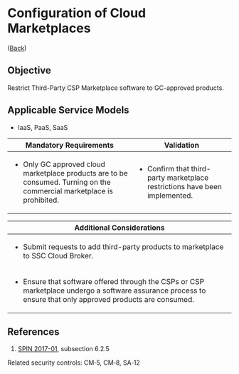 # Configuration of Cloud Marketplaces

([Back](../README.md))

## Objective

Restrict Third-Party CSP Marketplace software to GC-approved products.

## Applicable Service Models

- IaaS, PaaS, SaaS

| Mandatory Requirements                                                                                                                 | Validation                                                                                 |
| -------------------------------------------------------------------------------------------------------------------------------------- | ------------------------------------------------------------------------------------------ |
| <ul><li>Only GC approved cloud marketplace products are to be consumed. Turning on the commercial marketplace is prohibited.</li></ul> | <ul><li>Confirm that third-party marketplace restrictions have been implemented.</li></ul> |

| Additional Considerations                                                                                                                                                   |
| --------------------------------------------------------------------------------------------------------------------------------------------------------------------------- |
| <ul><li>Submit requests to add third-party products to marketplace to SSC Cloud Broker.</li></ul>                                                                           |
| <ul><li>Ensure that software offered through the CSPs or CSP marketplace undergo a software assurance process to ensure that only approved products are consumed.</li></ul> |

## References

1. [SPIN 2017-01](https://www.canada.ca/en/treasury-board-secretariat/services/access-information-privacy/security-identity-management/direction-secure-use-commercial-cloud-services-spin.html), subsection 6.2.5

Related security controls: CM‑5, CM‑8, SA‑12
